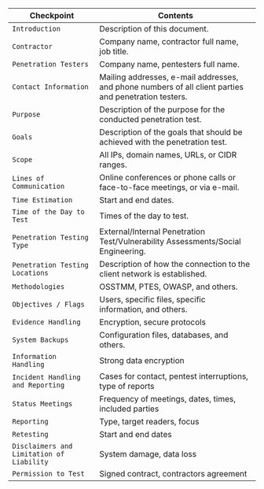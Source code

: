 
| **Checkpoint**                            | **Contents**                                                                                          |
| ----------------------------------------- | ----------------------------------------------------------------------------------------------------- |
| `Introduction`                            | Description of this document.                                                                         |
| `Contractor`                              | Company name, contractor full name, job title.                                                        |
| `Penetration Testers`                     | Company name, pentesters full name.                                                                   |
| `Contact Information`                     | Mailing addresses, e-mail addresses, and phone numbers of all client parties and penetration testers. |
| `Purpose`                                 | Description of the purpose for the conducted penetration test.                                        |
| `Goals`                                   | Description of the goals that should be achieved with the penetration test.                           |
| `Scope`                                   | All IPs, domain names, URLs, or CIDR ranges.                                                          |
| `Lines of Communication`                  | Online conferences or phone calls or face-to-face meetings, or via e-mail.                            |
| `Time Estimation`                         | Start and end dates.                                                                                  |
| `Time of the Day to Test`                 | Times of the day to test.                                                                             |
| `Penetration Testing Type`                | External/Internal Penetration Test/Vulnerability Assessments/Social Engineering.                      |
| `Penetration Testing Locations`           | Description of how the connection to the client network is established.                               |
| `Methodologies`                           | OSSTMM, PTES, OWASP, and others.                                                                      |
| `Objectives / Flags`                      | Users, specific files, specific information, and others.                                              |
| `Evidence Handling`                       | Encryption, secure protocols                                                                          |
| `System Backups`                          | Configuration files, databases, and others.                                                           |
| `Information Handling`                    | Strong data encryption                                                                                |
| `Incident Handling and Reporting`         | Cases for contact, pentest interruptions, type of reports                                             |
| `Status Meetings`                         | Frequency of meetings, dates, times, included parties                                                 |
| `Reporting`                               | Type, target readers, focus                                                                           |
| `Retesting`                               | Start and end dates                                                                                   |
| `Disclaimers and Limitation of Liability` | System damage, data loss                                                                              |
| `Permission to Test`                      | Signed contract, contractors agreement                                                                |

